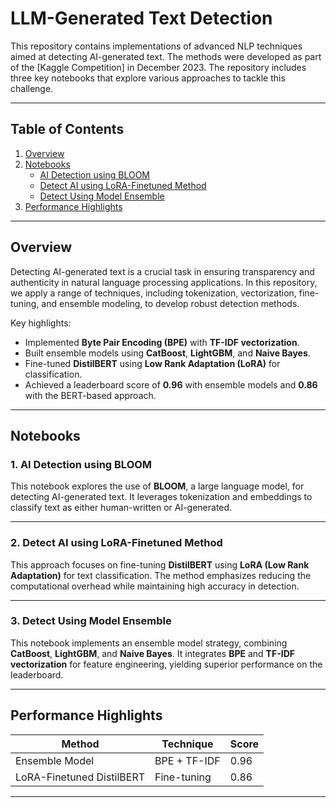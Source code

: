 # LLM-Generated Text Detection

This repository contains implementations of advanced NLP techniques aimed at detecting AI-generated text. The methods were developed as part of the [Kaggle Competition] in December 2023. The repository includes three key notebooks that explore various approaches to tackle this challenge.

---

## Table of Contents

1. [Overview](#overview)
2. [Notebooks](#notebooks)
    - [AI Detection using BLOOM](#ai-detection-using-bloom)
    - [Detect AI using LoRA-Finetuned Method](#detect-ai-using-lora-finetuned-method)
    - [Detect Using Model Ensemble](#detect-using-model-ensemble)
3. [Performance Highlights](#performance-highlights)

---

## Overview

Detecting AI-generated text is a crucial task in ensuring transparency and authenticity in natural language processing applications. In this repository, we apply a range of techniques, including tokenization, vectorization, fine-tuning, and ensemble modeling, to develop robust detection methods. 

Key highlights:
- Implemented **Byte Pair Encoding (BPE)** with **TF-IDF vectorization**.
- Built ensemble models using **CatBoost**, **LightGBM**, and **Naive Bayes**.
- Fine-tuned **DistilBERT** using **Low Rank Adaptation (LoRA)** for classification.
- Achieved a leaderboard score of **0.96** with ensemble models and **0.86** with the BERT-based approach.

---

## Notebooks

### 1. AI Detection using BLOOM

This notebook explores the use of **BLOOM**, a large language model, for detecting AI-generated text. It leverages tokenization and embeddings to classify text as either human-written or AI-generated. 

---

### 2. Detect AI using LoRA-Finetuned Method

This approach focuses on fine-tuning **DistilBERT** using **LoRA (Low Rank Adaptation)** for text classification. The method emphasizes reducing the computational overhead while maintaining high accuracy in detection.

---

### 3. Detect Using Model Ensemble

This notebook implements an ensemble model strategy, combining **CatBoost**, **LightGBM**, and **Naive Bayes**. It integrates **BPE** and **TF-IDF vectorization** for feature engineering, yielding superior performance on the leaderboard.

---

## Performance Highlights

| **Method**              | **Technique**        | **Score** |
|--------------------------|----------------------|-----------|
| Ensemble Model           | BPE + TF-IDF        | 0.96      |
| LoRA-Finetuned DistilBERT| Fine-tuning         | 0.86      |

---
